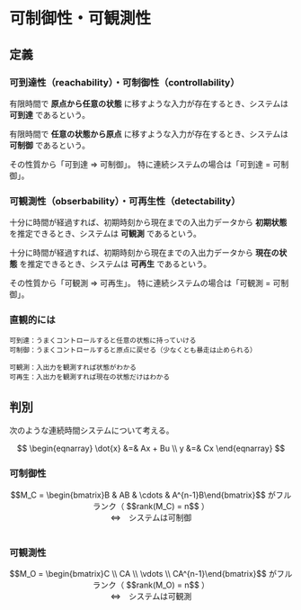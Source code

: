 # 可制御性・可観測性

## 定義

### 可到達性（reachability）・可制御性（controllability）

有限時間で **原点から任意の状態** に移すような入力が存在するとき、システムは **可到達** であるという。

有限時間で **任意の状態から原点** に移すような入力が存在するとき、システムは **可制御** であるという。

その性質から「可到達 ⇒ 可制御」。
特に連続システムの場合は「可到達 = 可制御」。

### 可観測性（obserbability）・可再生性（detectability）

十分に時間が経過すれば、初期時刻から現在までの入出力データから **初期状態** を推定できるとき、システムは **可観測** であるという。

十分に時間が経過すれば、初期時刻から現在までの入出力データから **現在の状態** を推定できるとき、システムは **可再生** であるという。

その性質から「可観測 ⇒ 可再生」。
特に連続システムの場合は「可観測 = 可制御」。

### 直観的には

```
可到達：うまくコントロールすると任意の状態に持っていける
可制御：うまくコントロールすると原点に戻せる（少なくとも暴走は止められる）

可観測：入出力を観測すれば状態がわかる
可再生：入出力を観測すれば現在の状態だけはわかる
```

## 判別

次のような連続時間システムについて考える。

$$
\begin{eqnarray}
\dot{x} &=& Ax + Bu \\
y &=& Cx
\end{eqnarray}
$$

### 可制御性

<center>
$$M_C = \begin{bmatrix}B & AB & \cdots & A^{n-1}B\end{bmatrix}$$ がフルランク（ $$rank(M_C) = n$$ ）<br>⇔　システムは可制御
</center><br>

### 可観測性

<center>
$$M_O = \begin{bmatrix}C \\ CA \\ \vdots \\ CA^{n-1}\end{bmatrix}$$ がフルランク（ $$rank(M_O) = n$$ ）<br>⇔　システムは可観測
</center><br>
